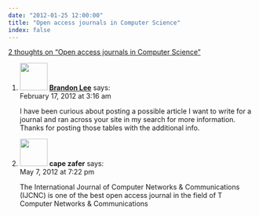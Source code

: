```yaml
---
date: "2012-01-25 12:00:00"
title: "Open access journals in Computer Science"
index: false
---
```


[2 thoughts on &ldquo;Open access journals in Computer Science&rdquo;](/lemire/blog/2012/01-25-open-access-journals-in-computer-science)

<ol class="comment-list">
<li id="comment-54979" class="comment even thread-even depth-1">
<div class="comment-author vcard">
<img alt src="https://secure.gravatar.com/avatar/6d7808d8a77f670291bdd5127c1e97f7?s=56&#038;d=mm&#038;r=g" srcset="https://secure.gravatar.com/avatar/6d7808d8a77f670291bdd5127c1e97f7?s=112&#038;d=mm&#038;r=g 2x" class="avatar avatar-56 photo" height="56" width="56" decoding="async" /> <b class="fn"><a href="http://bwengr.com" class="url" rel="ugc external nofollow">Brandon Lee</a></b> <span class="says">says:</span> </div>
<div class="comment-metadata"><time datetime="2012-02-17T03:16:47+00:00">February 17, 2012 at 3:16 am</time></a> </div>
<div class="comment-content">
<p>I have been curious about posting a possible article I want to write for a journal and ran across your site in my search for more information. Thanks for posting those tables with the additional info.</p>
</div>
</li>
<li id="comment-55232" class="comment odd alt thread-odd thread-alt depth-1">
<div class="comment-author vcard">
<img alt src="https://secure.gravatar.com/avatar/e1d5d3d4374af9d02a99517d7671b87c?s=56&#038;d=mm&#038;r=g" srcset="https://secure.gravatar.com/avatar/e1d5d3d4374af9d02a99517d7671b87c?s=112&#038;d=mm&#038;r=g 2x" class="avatar avatar-56 photo" height="56" width="56" decoding="async" /> <b class="fn">cape zafer</b> <span class="says">says:</span> </div>
<div class="comment-metadata"><time datetime="2012-05-07T19:22:42+00:00">May 7, 2012 at 7:22 pm</time></a> </div>
<div class="comment-content">
<p>The International Journal of Computer Networks &amp; Communications (IJCNC) is one of the best open access journal in the field of T Computer Networks &amp; Communications</p>
</div>
</li>
</ol>
